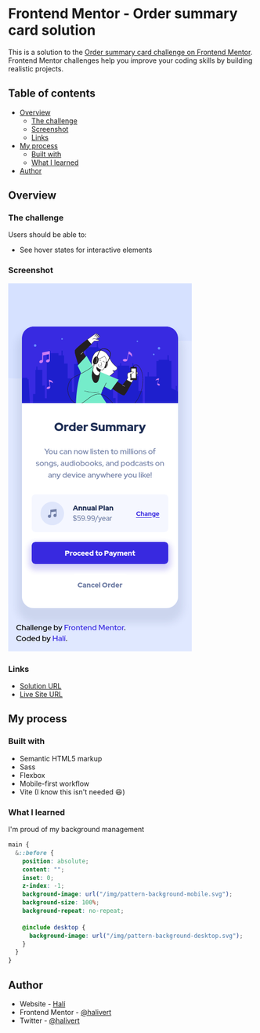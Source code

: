 # Frontend Mentor - Order summary card solution

This is a solution to the [Order summary card challenge on Frontend
Mentor](https://www.frontendmentor.io/challenges/order-summary-component-QlPmajDUj).
Frontend Mentor challenges help you improve your coding skills by building
realistic projects.

## Table of contents

- [Overview](#overview)
  - [The challenge](#the-challenge)
  - [Screenshot](#screenshot)
  - [Links](#links)
- [My process](#my-process)
  - [Built with](#built-with)
  - [What I learned](#what-i-learned)
- [Author](#author)

## Overview

### The challenge

Users should be able to:

- See hover states for interactive elements

### Screenshot

![Mobile screenshot](./img/mobile.png)

### Links

- [Solution URL](https://github.com/halivert/order-summary-component-challenge-hub/)
- [Live Site URL](https://halivert.dev/order-summary-component-challenge-hub/)

## My process

### Built with

- Semantic HTML5 markup
- Sass
- Flexbox
- Mobile-first workflow
- Vite (I know this isn't needed 😆)

### What I learned

I'm proud of my background management

```scss
main {
  &::before {
    position: absolute;
    content: "";
    inset: 0;
    z-index: -1;
    background-image: url("/img/pattern-background-mobile.svg");
    background-size: 100%;
    background-repeat: no-repeat;

    @include desktop {
      background-image: url("/img/pattern-background-desktop.svg");
    }
  }
}
```

## Author

- Website - [Halí](https://halivert.dev)
- Frontend Mentor - [@halivert](https://www.frontendmentor.io/profile/halivert)
- Twitter - [@halivert](https://www.twitter.com/halivert)
